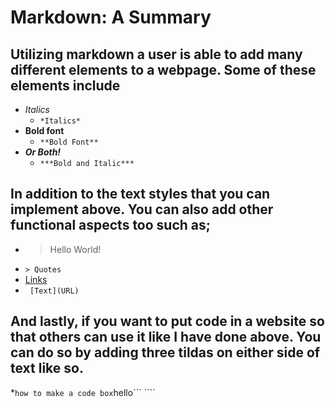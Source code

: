 # Markdown: A Summary

## Utilizing markdown a user is able to add many different elements to a webpage. Some of these elements include
* *Italics*
  * ```*Italics*```
* **Bold font**
  * ```**Bold Font**```
* ***Or Both!***
  * ```***Bold and Italic***```
  
  
## In addition to the text styles that you can implement above. You can also add other functional aspects too such as;
 * > Hello World!
  * ```> Quotes```
 * [Links](https://gerstej9.github.io/reading-notes/)
  * ``` [Text](URL)```
  
## And lastly, if you want to put code in a website so that others can use it like I have done above. You can do so by adding three tildas on either side of text like so.
*``` how to make a code box ```hello``` ````
